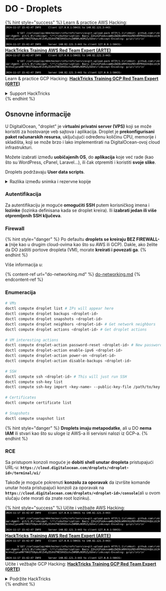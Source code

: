 # DO - Droplets

{% hint style="success" %}
Learn & practice AWS Hacking:<img src="../../../.gitbook/assets/image (1).png" alt="" data-size="line">[**HackTricks Training AWS Red Team Expert (ARTE)**](https://training.hacktricks.xyz/courses/arte)<img src="../../../.gitbook/assets/image (1).png" alt="" data-size="line">\
Learn & practice GCP Hacking: <img src="../../../.gitbook/assets/image (2).png" alt="" data-size="line">[**HackTricks Training GCP Red Team Expert (GRTE)**<img src="../../../.gitbook/assets/image (2).png" alt="" data-size="line">](https://training.hacktricks.xyz/courses/grte)

<details>

<summary>Support HackTricks</summary>

* Check the [**subscription plans**](https://github.com/sponsors/carlospolop)!
* **Join the** 💬 [**Discord group**](https://discord.gg/hRep4RUj7f) or the [**telegram group**](https://t.me/peass) or **follow** us on **Twitter** 🐦 [**@hacktricks\_live**](https://twitter.com/hacktricks\_live)**.**
* **Share hacking tricks by submitting PRs to the** [**HackTricks**](https://github.com/carlospolop/hacktricks) and [**HackTricks Cloud**](https://github.com/carlospolop/hacktricks-cloud) github repos.

</details>
{% endhint %}

## Osnovne informacije

U DigitalOcean, "droplet" je v**irtualni privatni server (VPS)** koji se može koristiti za hostovanje veb sajtova i aplikacija. Droplet je **prekonfigurisani paket računarskih resursa**, uključujući određenu količinu CPU, memorije i skladišta, koji se može brzo i lako implementirati na DigitalOcean-ovoj cloud infrastrukturi.

Možete izabrati između **uobičajenih OS**, do **aplikacija** koje već rade (kao što su WordPress, cPanel, Laravel...), ili čak otpremiti i koristiti **svoje slike**.

Droplets podržavaju **User data scripts**.

<details>

<summary>Razlika između snimka i rezervne kopije</summary>

U DigitalOcean, snimak je tačka u vremenu kopija diska Dropleta. On hvata stanje diska Dropleta u trenutku kada je snimak napravljen, uključujući operativni sistem, instalirane aplikacije i sve datoteke i podatke na disku.

Snimci se mogu koristiti za kreiranje novih Dropleta sa istom konfiguracijom kao originalni Droplet, ili za vraćanje Dropleta u stanje u kojem je bio kada je snimak napravljen. Snimci se čuvaju na DigitalOcean-ovoj usluzi za skladištenje objekata, i oni su inkrementalni, što znači da se čuvaju samo promene od poslednjeg snimka. Ovo ih čini efikasnim za korišćenje i isplativim za skladištenje.

S druge strane, rezervna kopija je potpuna kopija Dropleta, uključujući operativni sistem, instalirane aplikacije, datoteke i podatke, kao i postavke i metapodatke Dropleta. Rezervne kopije se obično vrše prema redovnom rasporedu, i one hvataju celo stanje Dropleta u određenoj tački u vremenu.

Za razliku od snimaka, rezervne kopije se čuvaju u komprimovanom i enkriptovanom formatu, i one se prenose sa DigitalOcean-ove infrastrukture na udaljenu lokaciju radi čuvanja. Ovo čini rezervne kopije idealnim za oporavak od katastrofa, jer pružaju potpunu kopiju Dropleta koja se može obnoviti u slučaju gubitka podataka ili drugih katastrofalnih događaja.

Ukratko, snimci su tačke u vremenu kopije diska Dropleta, dok su rezervne kopije potpune kopije Dropleta, uključujući njegove postavke i metapodatke. Snimci se čuvaju na DigitalOcean-ovoj usluzi za skladištenje objekata, dok se rezervne kopije prenose sa DigitalOcean-ove infrastrukture na udaljenu lokaciju. I snimci i rezervne kopije se mogu koristiti za vraćanje Dropleta, ali su snimci efikasniji za korišćenje i skladištenje, dok rezervne kopije pružaju sveobuhvatnije rešenje za oporavak od katastrofa.

</details>

### Autentifikacija

Za autentifikaciju je moguće **omogućiti SSH** putem korisničkog imena i **lozinke** (lozinka definisana kada se droplet kreira). Ili **izabrati jedan ili više otpremljenih SSH ključeva**.

### Firewall

{% hint style="danger" %}
Po defaultu **droplets se kreiraju BEZ FIREWALL-a** (nije kao u drugim cloud-ovima kao što su AWS ili GCP). Dakle, ako želite da DO zaštiti portove dropleta (VM), morate **kreirati i povezati ga**.
{% endhint %}

Više informacija u:

{% content-ref url="do-networking.md" %}
[do-networking.md](do-networking.md)
{% endcontent-ref %}

### Enumeracija
```bash
# VMs
doctl compute droplet list # IPs will appear here
doctl compute droplet backups <droplet-id>
doctl compute droplet snapshots <droplet-id>
doctl compute droplet neighbors <droplet-id> # Get network neighbors
doctl compute droplet actions <droplet-id> # Get droplet actions

# VM interesting actions
doctl compute droplet-action password-reset <droplet-id> # New password is emailed to the user
doctl compute droplet-action enable-ipv6 <droplet-id>
doctl compute droplet-action power-on <droplet-id>
doctl compute droplet-action disable-backups <droplet-id>

# SSH
doctl compute ssh <droplet-id> # This will just run SSH
doctl compute ssh-key list
doctl compute ssh-key import <key-name> --public-key-file /path/to/key.pub

# Certificates
doctl compute certificate list

# Snapshots
doctl compute snapshot list
```
{% hint style="danger" %}
**Droplets imaju metapodatke**, ali u DO **nema IAM** ili stvari kao što su uloge iz AWS-a ili servisni nalozi iz GCP-a.
{% endhint %}

### RCE

Sa pristupom konzoli moguće je **dobiti shell unutar dropleta** pristupajući URL-u: **`https://cloud.digitalocean.com/droplets/<droplet-id>/terminal/ui/`**

Takođe je moguće pokrenuti **konzolu za oporavak** da izvršite komande unutar hosta pristupajući konzoli za oporavak na **`https://cloud.digitalocean.com/droplets/<droplet-id>/console`**(ali u ovom slučaju ćete morati da znate root lozinku).

{% hint style="success" %}
Učite i vežbajte AWS Hacking:<img src="../../../.gitbook/assets/image (1).png" alt="" data-size="line">[**HackTricks Training AWS Red Team Expert (ARTE)**](https://training.hacktricks.xyz/courses/arte)<img src="../../../.gitbook/assets/image (1).png" alt="" data-size="line">\
Učite i vežbajte GCP Hacking: <img src="../../../.gitbook/assets/image (2).png" alt="" data-size="line">[**HackTricks Training GCP Red Team Expert (GRTE)**<img src="../../../.gitbook/assets/image (2).png" alt="" data-size="line">](https://training.hacktricks.xyz/courses/grte)

<details>

<summary>Podržite HackTricks</summary>

* Proverite [**planove pretplate**](https://github.com/sponsors/carlospolop)!
* **Pridružite se** 💬 [**Discord grupi**](https://discord.gg/hRep4RUj7f) ili [**telegram grupi**](https://t.me/peass) ili **pratite** nas na **Twitteru** 🐦 [**@hacktricks\_live**](https://twitter.com/hacktricks\_live)**.**
* **Podelite hakerske trikove slanjem PR-ova na** [**HackTricks**](https://github.com/carlospolop/hacktricks) i [**HackTricks Cloud**](https://github.com/carlospolop/hacktricks-cloud) github repozitorijume.

</details>
{% endhint %}
